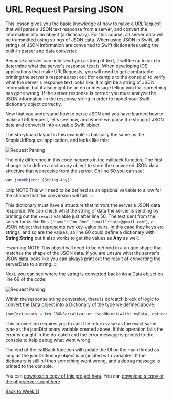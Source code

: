 # URL Request Parsing JSON

This lesson gives you the basic knowledge of how to make a URLRequest that will parse a JSON text response from a server, and convert the information into an object (a dictionary).  For this course, all server data will be transmitted using strings of JSON data.  When using JSON in Swift, all strings of JSON information are converted to Swift dictionaries using the built-in parser and data converter.  

Because a server can only send you a string of text, it will be up to you to determine what the server's response text is.  When developing iOS applications that make URLRequests, you will need to get comfortable printing the server's response text out (for example to the console) to verify what the server's response text looks like. It might be a string of JSON information, but it also might be an error message telling you that something has gone wrong.  If the server response is correct you must analyze the JSON information in the response string in order to model your Swift dictionary object correctly.

Now that you understand how to parse JSON and you have learned how to make a URLRequest, let's see how, and where we parse the string of JSON data and convert it into a usable Swift object.

The storyboard layout in this example is basically the same as the SimpleUrlRequest application, and looks like this:

![Request Parsing](/F2020/assets/img/URLRequestParsingJSON_1.png)

The only difference in this code happens in the callback function. The first change is to define a dictionary object to store the converted JSON data structure that we receive from the server.  On line 60 you can see:

```swift
var jsonObject: [String:Any]?
```

:::tip NOTE
This will need to be defined as an optional variable to allow for the chance that the conversion will fail. 
:::

This dictionary must have a structure that mirrors the server's JSON data response.  We can check what the string of data the server is sending by printing out the `result` variable just after line 50.  The text sent from the server looks like this `{"name":"Jon Doe","email":"jdoe@gmail.com"}`, a JSON object that represents two key-value pairs.  In this case they keys are strings, and so are the values, so line 60 could define a dictionary with **String:String** but it also works to get the values as **Any** as well.

:::warning NOTE
This object will need to be defined in a unique shape that matches the shape of the JSON data. If you are unsure what the server's JSON data looks like you can always print out the result of converting the serverData to a string.
:::

Next, you can see where the string is converted back into a Data object on line 69 of the code:

![Request Parsing](/F2020/assets/img/URLRequestParsingJSON_2.png)

Within the response string conversion, there is do/catch block of logic to convert the Data object into a Dictionary of the type we defined above.  

```swift
jsonDictionary = try JSONSerialization.jsonObject(with: myData, options: []) as? [String:Any]
```

This conversion requires you to cast the return value as the exact same type as the jsonDictionary variable created above.  If this operation fails the error is caught in the do-catch and the error message is printed to the console to help debug what went wrong.

The end of the callBack function will update the UI on the main thread as long as the jsonDictionary object is populated with variables.  If the dictionary is still nil then something went wrong, and a debug message is printed to the console.

You can [download a copy of this project here](/F2020/assets/downloads/URLRequestParsingJSON.zip).  You can [download a copy of the php server script here](/F2020/assets/downloads/URLRequestParsingJSONServer.zip).

[Back to Week 11](./index.md#during-class)